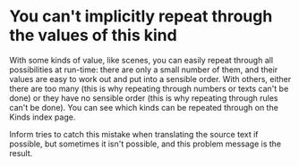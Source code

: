 # You can't implicitly repeat through the values of this kind

With some kinds of value, like scenes, you can easily repeat through all possibilities at run-time: there are only a small number of them, and their values are easy to work out and put into a sensible order. With others, either there are too many (this is why repeating through numbers or texts can't be done) or they have no sensible order (this is why repeating through rules can't be done). You can see which kinds can be repeated through on the Kinds index page.

Inform tries to catch this mistake when translating the source text if possible, but sometimes it isn't possible, and this problem message is the result.
